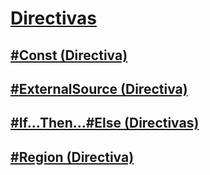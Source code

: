 # [Directivas](directives.md)
## [#Const (Directiva)](const-directive.md)
## [#ExternalSource (Directiva)](externalsource-directive.md)
## [#If...Then...#Else (Directivas)](if-then-else-directives.md)
## [#Region (Directiva)](region-directive.md)
